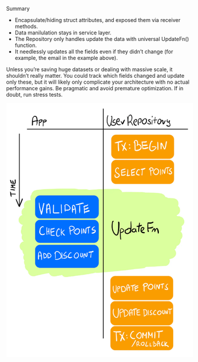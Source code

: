 Summary 

- Encapsulate/hiding struct attributes, and exposed them via receiver methods.
- Data manilulation stays in service layer.
- The Repository only handles update the data with universal UpdateFn() function.
- It needlessly updates all the fields even if they didn’t change (for example, the email in the example above).

Unless you’re saving huge datasets or dealing with massive scale, it shouldn’t really matter. You could track which fields changed and update only these, but it will likely only complicate your architecture with no actual performance gains. Be pragmatic and avoid premature optimization. If in doubt, run stress tests.



![alt text](image.png)